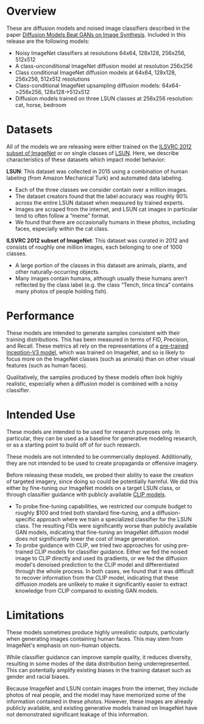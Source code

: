 # Overview

These are diffusion models and noised image classifiers described in the paper [Diffusion Models Beat GANs on Image Synthesis](https://arxiv.org/abs/2105.05233).
Included in this release are the following models:

 * Noisy ImageNet classifiers at resolutions 64x64, 128x128, 256x256, 512x512
 * A class-unconditional ImageNet diffusion model at resolution 256x256
 * Class conditional ImageNet diffusion models at 64x64, 128x128, 256x256, 512x512 resolutions
 * Class-conditional ImageNet upsampling diffusion models: 64x64->256x256, 128x128->512x512
 * Diffusion models trained on three LSUN classes at 256x256 resolution: cat, horse, bedroom

# Datasets

All of the models we are releasing were either trained on the [ILSVRC 2012 subset of ImageNet](http://www.image-net.org/challenges/LSVRC/2012/) or on single classes of [LSUN](https://arxiv.org/abs/1506.03365).
Here, we describe characteristics of these datasets which impact model behavior:

**LSUN**: This dataset was collected in 2015 using a combination of human labeling (from Amazon Mechanical Turk) and automated data labeling.
 * Each of the three classes we consider contain over a million images.
 * The dataset creators found that the label accuracy was roughly 90% across the entire LSUN dataset when measured by trained experts.
 * Images are scraped from the internet, and LSUN cat images in particular tend to often follow a “meme” format.
 * We found that there are occasionally humans in these photos, including faces, especially within the cat class.

**ILSVRC 2012 subset of ImageNet**: This dataset was curated in 2012 and consists of roughly one million images, each belonging to one of 1000 classes.
 * A large portion of the classes in this dataset are animals, plants, and other naturally-occurring objects.
 * Many images contain humans, although usually these humans aren’t reflected by the class label (e.g. the class “Tench, tinca tinca” contains many photos of people holding fish).

# Performance

These models are intended to generate samples consistent with their training distributions.
This has been measured in terms of FID, Precision, and Recall.
These metrics all rely on the representations of a [pre-trained Inception-V3 model](https://arxiv.org/abs/1512.00567),
which was trained on ImageNet, and so is likely to focus more on the ImageNet classes (such as animals) than on other visual features (such as human faces).

Qualitatively, the samples produced by these models often look highly realistic, especially when a diffusion model is combined with a noisy classifier.

# Intended Use

These models are intended to be used for research purposes only.
In particular, they can be used as a baseline for generative modeling research, or as a starting point to build off of for such research.

These models are not intended to be commercially deployed.
Additionally, they are not intended to be used to create propaganda or offensive imagery.

Before releasing these models, we probed their ability to ease the creation of targeted imagery, since doing so could be potentially harmful.
We did this either by fine-tuning our ImageNet models on a target LSUN class, or through classifier guidance with publicly available [CLIP models](https://github.com/openai/CLIP).
 * To probe fine-tuning capabilities, we restricted our compute budget to roughly $100 and tried both standard fine-tuning,
and a diffusion-specific approach where we train a specialized classifier for the LSUN class. The resulting FIDs were significantly worse than publicly available GAN models, indicating that fine-tuning an ImageNet diffusion model does not significantly lower the cost of image generation.
 * To probe guidance with CLIP, we tried two approaches for using pre-trained CLIP models for classifier guidance. Either we fed the noised image to CLIP directly and used its gradients, or we fed the diffusion model's denoised prediction to the CLIP model and differentiated through the whole process. In both cases, we found that it was difficult to recover information from the CLIP model, indicating that these diffusion models are unlikely to make it significantly easier to extract knowledge from CLIP compared to existing GAN models.

# Limitations

These models sometimes produce highly unrealistic outputs, particularly when generating images containing human faces.
This may stem from ImageNet's emphasis on non-human objects.

While classifier guidance can improve sample quality, it reduces diversity, resulting in some modes of the data distribution being underrepresented.
This can potentially amplify existing biases in the training dataset such as gender and racial biases.

Because ImageNet and LSUN contain images from the internet, they include photos of real people, and the model may have memorized some of the information contained in these photos.
However, these images are already publicly available, and existing generative models trained on ImageNet have not demonstrated significant leakage of this information.
